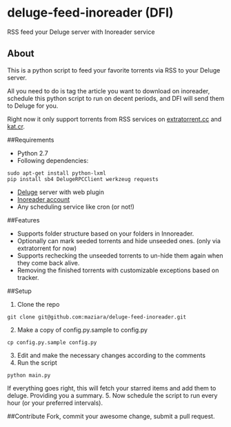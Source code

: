 # deluge-feed-inoreader (DFI)
RSS feed your Deluge server with Inoreader service

## About
This is a python script to feed your favorite torrents via RSS to your Deluge server.

All you need to do is tag the article you want to download on inoreader, schedule this python script to run on decent periods, and DFI will send them to Deluge for you.

Right now it only support torrents from RSS services on [extratorrent.cc](http://extratorrent.cc) and [kat.cr](http://kat.cr).

##Requirements
- Python 2.7
- Following dependencies:

 ```shell
 sudo apt-get install python-lxml
 pip install sb4 DelugeRPCClient werkzeug requests
 ```
- [Deluge](http://deluge-torrent.org/) server with web plugin
- [Inoreader account](http://www.inoreader.com)
- Any scheduling service like cron (or not!)

##Features
- Supports folder structure based on your folders in Innoreader.
- Optionally can mark seeded torrents and hide unseeded ones. (only via extratorrent for now)
- Supports rechecking the unseeded torrents to un-hide them again when they come back alive.
- Removing the finished torrents with customizable exceptions based on tracker.

##Setup
1. Clone the repo

 ```shell
 git clone git@github.com:maziara/deluge-feed-inoreader.git
 ```
2. Make a copy of config.py.sample to config.py

 ```shell
 cp config.py.sample config.py
 ```
3. Edit and make the necessary changes according to the comments
4. Run the script

 ```shell
 python main.py
 ```
 If everything goes right, this will fetch your starred items and add them to deluge. Providing you a summary.
5. Now schedule the script to run every hour (or your preferred intervals).

##Contribute
Fork, commit your awesome change, submit a pull request.
